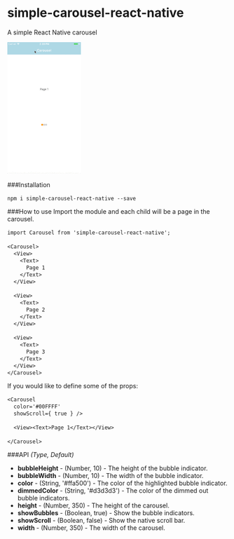 # simple-carousel-react-native
A simple React Native carousel

![alt-tag](/SCRN.gif)

###Installation
```
npm i simple-carousel-react-native --save
```

###How to use
Import the module and each child will be a page in the carousel.
```
import Carousel from 'simple-carousel-react-native';

<Carousel>
  <View>
    <Text>
      Page 1
    </Text>
  </View>
  
  <View>
    <Text>
      Page 2
    </Text>
  </View>
  
  <View>
    <Text>
      Page 3
    </Text>
  </View>
</Carousel>
```

If you would like to define some of the props:
```
<Carousel
  color='#00FFFF'
  showScroll={ true } />
  
  <View><Text>Page 1</Text></View>
  
</Carousel>
```

###API
  *(Type, Default)*
  * **bubbleHeight** - (Number, 10) - The height of the bubble indicator.
  * **bubbleWidth** - (Number, 10) - The width of the bubble indicator.
  * **color** - (String, '#ffa500') - The color of the highlighted bubble indicator.
  * **dimmedColor** - (String, '#d3d3d3') - The color of the dimmed out bubble indicators.
  * **height** - (Number, 350) - The height of the carousel.
  * **showBubbles** - (Boolean, true) - Show the bubble indicators.
  * **showScroll** - (Boolean, false) - Show the native scroll bar.
  * **width** - (Number, 350) - The width of the carousel.
